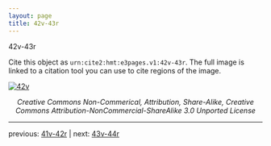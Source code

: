 ```yaml
---
layout: page
title: 42v-43r
---
```


42v-43r

Cite this object as `urn:cite2:hmt:e3pages.v1:42v-43r`. The full image is linked to a citation tool you can use to cite regions of the image.

[![42v](http://www.homermultitext.org/iipsrv?IIIF=/project/homer/pyramidal/deepzoom/hmt/e3bifolio/v1/E3_42v_43r.tif/full/800,/0/default.jpg)](http://www.homermultitext.org/ict2/?urn=urn:cite2:hmt:e3bifolio.v1:E3_42v_43r) 

<p style="text-align: center; font-style: italic;">Creative Commons Non-Commerical, Attribution, Share-Alike, Creative Commons Attribution-NonCommercial-ShareAlike 3.0 Unported License</p>

---

previous: [41v-42r](../41v-42r/) | next: [43v-44r](../43v-44r/)